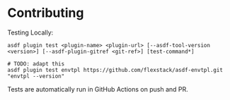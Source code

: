 # Contributing

Testing Locally:

```shell
asdf plugin test <plugin-name> <plugin-url> [--asdf-tool-version <version>] [--asdf-plugin-gitref <git-ref>] [test-command*]

# TODO: adapt this
asdf plugin test envtpl https://github.com/flexstack/asdf-envtpl.git "envtpl --version"
```

Tests are automatically run in GitHub Actions on push and PR.
